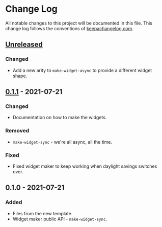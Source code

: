 # Change Log
All notable changes to this project will be documented in this file. This change log follows the conventions of [keepachangelog.com](http://keepachangelog.com/).

## [Unreleased]
### Changed
- Add a new arity to `make-widget-async` to provide a different widget shape.

## [0.1.1] - 2021-07-21
### Changed
- Documentation on how to make the widgets.

### Removed
- `make-widget-sync` - we're all async, all the time.

### Fixed
- Fixed widget maker to keep working when daylight savings switches over.

## 0.1.0 - 2021-07-21
### Added
- Files from the new template.
- Widget maker public API - `make-widget-sync`.

[Unreleased]: https://github.com/your-name/binary-tree-clojure/compare/0.1.1...HEAD
[0.1.1]: https://github.com/your-name/binary-tree-clojure/compare/0.1.0...0.1.1

